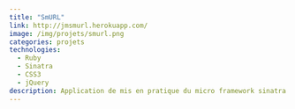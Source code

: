 ```yaml
---
title: "SmURL"
link: http://jmsmurl.herokuapp.com/
image: /img/projets/smurl.png
categories: projets
technologies:
  - Ruby
  - Sinatra
  - CSS3
  - jQuery
description: Application de mis en pratique du micro framework sinatra. SmURL est raccourcisseur d'URL, le code source est disponible. https://github.com/jeremymichel/SmURL
---
```

